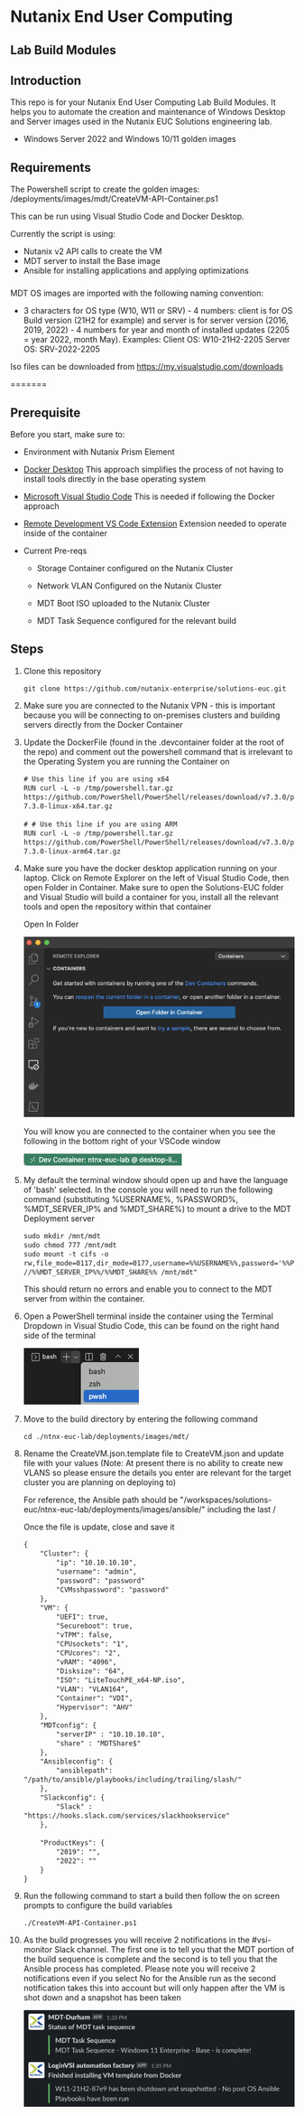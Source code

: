 # Nutanix End User Computing 
## Lab Build Modules

## Introduction
This repo is for your Nutanix End User Computing Lab Build Modules. It helps you to automate the creation and maintenance of Windows Desktop and Server images used in the Nutanix EUC Solutions engineering lab.


* Windows Server 2022 and Windows 10/11 golden images

## Requirements
The Powershell script to create the golden images: /deployments/images/mdt/CreateVM-API-Container.ps1

This can be run using Visual Studio Code and Docker Desktop.

Currently the script is using:

* Nutanix v2 API calls to create the VM
* MDT server to install the Base image
* Ansible for installing applications and applying optimizations

###
MDT OS images are imported with the following naming convention:
* 3 characters for OS type (W10, W11 or SRV) - 4 numbers: client is for OS Build version (21H2 for example) and server is for server version (2016, 2019, 2022) - 4 numbers for year and month of installed updates (2205 = year 2022, month May).
Examples:
Client OS: W10-21H2-2205
Server OS: SRV-2022-2205

Iso files can be downloaded from https://my.visualstudio.com/downloads

=======
## Prerequisite
Before you start, make sure to:

* Environment with Nutanix Prism Element

* [Docker Desktop](https://www.docker.com/products/docker-desktop/) This approach simplifies the process of not having to install tools directly in the base operating system

* [Microsoft Visual Studio Code](https://code.visualstudio.com/) This is needed if following the Docker approach

* [Remote Development VS Code Extension](https://marketplace.visualstudio.com/items?itemName=ms-vscode-remote.vscode-remote-extensionpack) Extension needed to operate inside of the container

* Current Pre-reqs

    * Storage Container configured on the Nutanix Cluster

    * Network VLAN Configured on the Nutanix Cluster

    * MDT Boot ISO uploaded to the Nutanix Cluster

    * MDT Task Sequence configured for the relevant build

## Steps

1. Clone this repository

    ```
    git clone https://github.com/nutanix-enterprise/solutions-euc.git
    ```

1. Make sure you are connected to the Nutanix VPN - this is important because you will be connecting to on-premises clusters and building servers directly from the Docker Container

2. Update the DockerFile (found in the .devcontainer folder at the root of the repo) and comment out the powershell command that is irrelevant to the Operating System you are running the Container on
    ```
    # Use this line if you are using x64
    RUN curl -L -o /tmp/powershell.tar.gz https://github.com/PowerShell/PowerShell/releases/download/v7.3.0/powershell-7.3.0-linux-x64.tar.gz

    # # Use this line if you are using ARM
    RUN curl -L -o /tmp/powershell.tar.gz https://github.com/PowerShell/PowerShell/releases/download/v7.3.0/powershell-7.3.0-linux-arm64.tar.gz
    ```

1. Make sure you have the docker desktop application running on your laptop. Click on Remote Explorer on the left of Visual Studio Code, then open Folder in Container. Make sure to open the Solutions-EUC folder and Visual Studio will build a container for you, install all the relevant tools and open the repository within that container

    Open In Folder

    ![](/ntnx-euc-lab/images/open_in_folder.png)

    You will know you are connected to the container when you see the following in the bottom right of your VSCode window

    ![](/ntnx-euc-lab/images/docker_connected.png)

1. My default the terminal window should open up and have the language of 'bash' selected.  In the console you will need to run the following command (substituting %USERNAME%, %PASSWORD%, %MDT_SERVER_IP% and %MDT_SHARE%) to mount a drive to the MDT Deployment server

    ```
    sudo mkdir /mnt/mdt
    sudo chmod 777 /mnt/mdt
    sudo mount -t cifs -o rw,file_mode=0117,dir_mode=0177,username=%%USERNAME%%,password='%%PASSWORD%%',domain=wsperf //%%MDT_SERVER_IP%%/%%MDT_SHARE%% /mnt/mdt"
    ```
    This should return no errors and enable you to connect to the MDT server from within the container.

2. Open a PowerShell terminal inside the container using the Terminal Dropdown in Visual Studio Code, this can be found on the right hand side of the terminal

    ![](/ntnx-euc-lab/images/posh_terminal.png)

3. Move to the build directory by entering the following command

    ```
    cd ./ntnx-euc-lab/deployments/images/mdt/
    ```

4. Rename the CreateVM.json.template file to CreateVM.json and update file with your values (Note: At present there is no ability to create new VLANS so please ensure the details you enter are relevant for the target cluster you are planning on deploying to)

    For reference, the Ansible path should be "/workspaces/solutions-euc/ntnx-euc-lab/deployments/images/ansible/" including the last /

    Once the file is update, close and save it

    ```
    {
        "Cluster": {
            "ip": "10.10.10.10",
            "username": "admin",
            "password": "password"
            "CVMsshpassword": "password"
        },
        "VM": {
            "UEFI": true,
            "Secureboot": true,
            "vTPM": false,
            "CPUsockets": "1",
            "CPUcores": "2",
            "vRAM": "4096",
            "Disksize": "64",
            "ISO": "LiteTouchPE_x64-NP.iso", 
            "VLAN": "VLAN164",
            "Container": "VDI",
            "Hypervisor": "AHV"
        },
        "MDTconfig": {
            "serverIP" : "10.10.10.10",
            "share" : "MDTShare$"
        },
        "Ansibleconfig": {
            "ansiblepath": "/path/to/ansible/playbooks/including/trailing/slash/"
        },
        "Slackconfig": {
            "Slack" : "https://hooks.slack.com/services/slackhookservice"
        },
        
        "ProductKeys": {
            "2019": "",
            "2022": ""
        }
    }
    ```

1. Run the following command to start a build then follow the on screen prompts to configure the build variables

    ```
    ./CreateVM-API-Container.ps1
    ```

1. As the build progresses you will receive 2 notifications in the #vsi-monitor Slack channel. The first one is to tell you that the MDT portion of the build sequence is complete and the second is to tell you that the Ansible process has completed.  Please note you will receive 2 notifications even if you select No for the Ansible run as the second notification takes this into account but will only happen after the VM is shot down and a snapshot has been taken

    ![](/ntnx-euc-lab/images/vsi_result.png)
